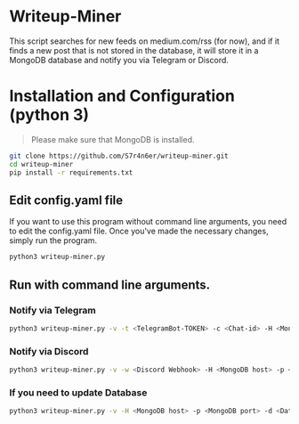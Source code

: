 # Writeup-Miner
This script searches for new feeds on medium.com/rss (for now), and if it finds a new post that is not stored in the database, it will store it in a MongoDB database and notify you via Telegram or Discord. <br />
# Installation and Configuration (python 3)
> Please make sure that MongoDB is installed.
```bash
git clone https://github.com/S7r4n6er/writeup-miner.git
cd writeup-miner
pip install -r requirements.txt
```
## Edit config.yaml file
If you want to use this program without command line arguments, you need to edit the config.yaml file. Once you've made the necessary changes, simply run the program.
```bash
python3 writeup-miner.py
```
## Run with command line arguments.
### Notify via Telegram
```bash
python3 writeup-miner.py -v -t <TelegramBot-TOKEN> -c <Chat-id> -H <MongoDB host> -p <MongoDB port> -d <Database Name>
```
### Notify via Discord
```bash
python3 writeup-miner.py -v -w <Discord Webhook> -H <MongoDB host> -p <MongoDB port> -d <Database Name>
```
### If you need to update Database
```bash
python3 writeup-miner.py -v -H <MongoDB host> -p <MongoDB port> -d <Database Name> --update
```
